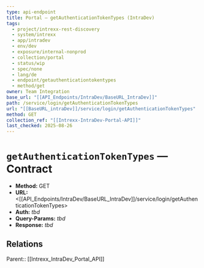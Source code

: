 ```yaml
---
type: api-endpoint
title: Portal — getAuthenticationTokenTypes (IntraDev)
tags:
  - project/intrexx-rest-discovery
  - system/intrexx
  - app/intradev
  - env/dev
  - exposure/internal-nonprod
  - collection/portal
  - status/wip
  - spec/none
  - lang/de
  - endpoint/getauthenticationtokentypes
  - method/get
owner: Team Integration
base_url: "[[API_Endpoints/IntraDev/BaseURL_IntraDev]]"
path: /service/login/getAuthenticationTokenTypes
url: "[[BaseURL_intraDev]]/service/login/getAuthenticationTokenTypes"
method: GET
collection_ref: "[[Intrexx-IntraDev-Portal-API]]"
last_checked: 2025-08-26
---
```


# `getAuthenticationTokenTypes` — Contract
- **Method:** GET  
- **URL:** <[[API_Endpoints/IntraDev/BaseURL_IntraDev]]/service/login/getAuthenticationTokenTypes>  
- **Auth:** _tbd_  
- **Query-Params:** _tbd_  
- **Response:** _tbd_

## Relations
Parent:: [[Intrexx_IntraDev_Portal_API]]
